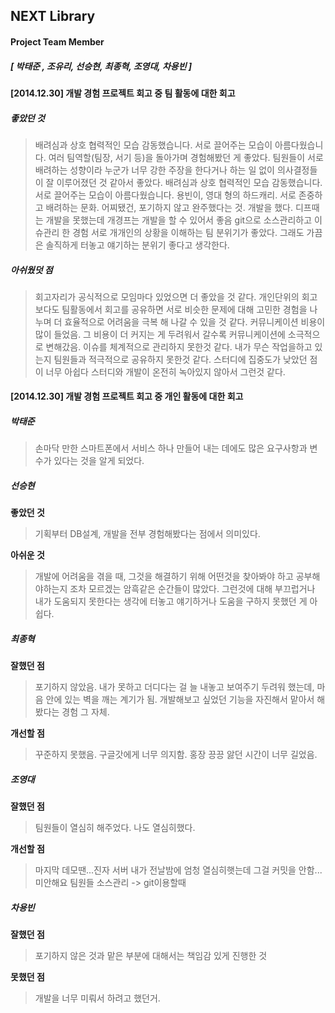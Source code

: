 NEXT Library
-----------------------
#### Project Team Member
##### [ 박태준 , 조유리, 선승현, 최종혁, 조영대, 차용빈 ]

#### [2014.12.30] 개발 경험 프로젝트 회고 중 **팀 활동**에 대한 회고

##### 좋았던 것
> 배려심과 상호 협력적인 모습 감동했습니다.
> 서로 끌어주는 모습이 아름다웠습니다.
> 여러 팀역할(팀장, 서기 등)을 돌아가며 경험해봤던 게 좋았다.
> 팀원들이 서로 배려하는 성향이라 누군가 너무 강한 주장을 한다거나 하는 일 없이 의사결정들이 잘 이루어졌던 것 같아서 좋았다.
> 배려심과 상호 협력적인 모습 감동했습니다.
> 서로 끌어주는 모습이 아름다웠습니다.
> 용빈이, 영대 형의 하드캐리.
> 서로 존중하고 배려하는 문화.
> 어찌됐건, 포기하지 않고 완주했다는 것.
> 개발을 했다.
> 디프때는 개발을 못했는데 개경프는 개발을 할 수 있어서 좋음
> git으로 소스관리하고 이슈관리 한 경험
> 서로 개개인의 상황을 이해하는 팀 분위기가 좋았다. 
> 그래도 가끔은 솔직하게 터놓고 얘기하는 분위기 좋다고 생각한다.

##### 아쉬웠덧 점
> 회고자리가 공식적으로 모임마다 있었으면 더 좋았을 것 같다. 개인단위의 회고보다도 팀활동에서 회고를 공유하면 서로 비슷한 문제에 대해 고민한 경험을 나누며 더 효율적으로 어려움을 극복 해 나갈 수 있을 것 같다.
> 커뮤니케이션 비용이 많이 들었음.
> 그 비용이 더 커지는 게 두려워서 갈수록 커뮤니케이션에 소극적으로 변해갔음.
> 이슈를 체계적으로 관리하지 못한것 같다.
> 내가 무슨 작업을하고 있는지 팀원들과 적극적으로 공유하지 못한것 같다.
> 스터디에 집중도가 낮았던 점이 너무 아쉽다
> 스터디와 개발이 온전히 녹아있지 않아서 그런것 같다.


#### [2014.12.30] 개발 경험 프로젝트 회고 중 **개인 활동**에 대한 회고

##### 박태준

> 손마닥 만한 스마트폰에서 서비스 하나 만들어 내는 데에도 많은 요구사항과 변수가 있다는 것을 알게 되었다.

##### 선승현

**좋았던 것**
> 기획부터 DB설계, 개발을 전부 경험해봤다는 점에서 의미있다.


**아쉬운 것**
> 개발에 어려움을 겪을 때, 그것을 해결하기 위해 어떤것을 찾아봐야 하고 공부해야하는지 조차 모르겠는 암흑같은 순간들이 많았다. 그런것에 대해 부끄럽거나 내가 도움되지 못한다는 생각에 터놓고 얘기하거나 도움을 구하지 못했던 게 아쉽다.


##### 최종혁

**잘했던 점**
> 포기하지 않았음.
> 내가 못하고 더디다는 걸 늘 내놓고 보여주기 두려워 했는데, 마음 안에 있는 벽을 깨는 계기가 됨.
> 개발해보고 싶었던 기능을 자진해서 맡아서 해봤다는 경험 그 자체.

**개선할 점**
> 꾸준하지 못했음.
> 구글갓에게 너무 의지함.
> 홍장 끙끙 앓던 시간이 너무 길었음.

##### 조영대 

**잘했던 점**
> 팀원들이 열심히 해주었다.
> 나도 열심히했다.

**개선할 점**
> 마지막 데모땐...진자 서버 내가 전날밤에 엄청 열심히햇는데 그걸 커밋을 안함...
> 미안해요 팀원들
> 소스관리 -> git이용할때

##### 차용빈

**잘했던 점** 
> 포기하지 않은 것과 맡은 부분에 대해서는 책임감 있게 진행한 것

**못했던 점**
> 개발을 너무 미뤄서 하려고 했던거.
